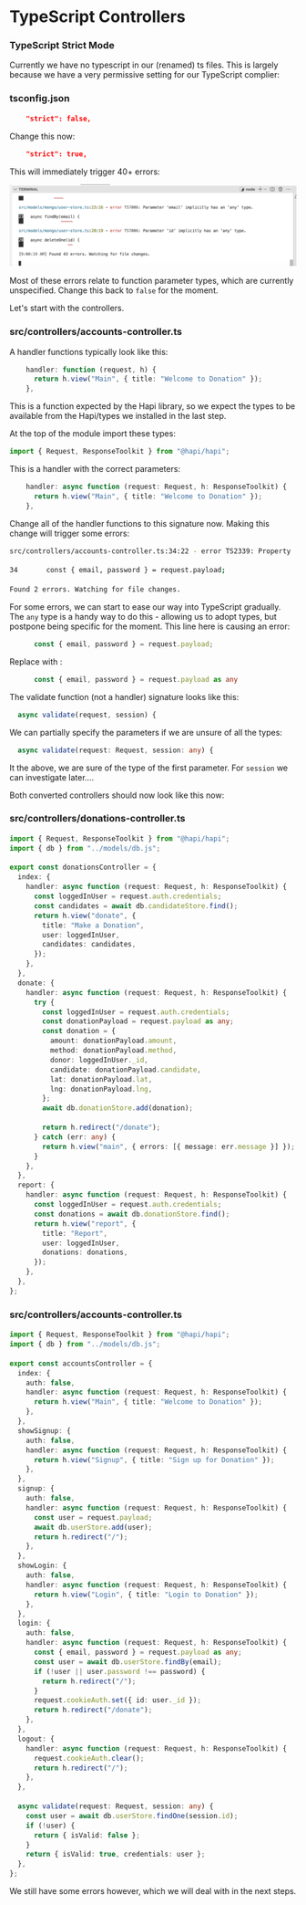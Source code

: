 # TypeScript Controllers

### TypeScript Strict Mode

Currently we have no typescript in our (renamed) ts files. This is largely because we have a very permissive setting for our TypeScript complier:

### tsconfig.json

~~~json
    "strict": false,
~~~

Change this now:

~~~json
    "strict": true,
~~~

This will immediately trigger 40+ errors:

![](img/08.png)

Most of these errors relate to function parameter types, which are currently unspecified. Change this back to `false` for the moment. 

Let's start with the controllers.

### src/controllers/accounts-controller.ts

A handler functions typically look like this:

~~~typescript
    handler: function (request, h) {
      return h.view("Main", { title: "Welcome to Donation" });
    },
~~~

This is a function expected by the Hapi library, so we expect the types to be available from the Hapi/types we installed in the last step.

At the top of the module import these types:

~~~typescript
import { Request, ResponseToolkit } from "@hapi/hapi";
~~~

This is a handler with the correct parameters:

~~~typescript
    handler: async function (request: Request, h: ResponseToolkit) {
      return h.view("Main", { title: "Welcome to Donation" });
    },
~~~

Change all of the handler functions to this signature now. Making this change will trigger some errors:

~~~bash
src/controllers/accounts-controller.ts:34:22 - error TS2339: Property 'password' does not exist on type 'string | object | Readable | Buffer'.

34       const { email, password } = request.payload;

Found 2 errors. Watching for file changes.              
~~~

For some errors, we can start to ease our way into TypeScript gradually. The `any` type is a handy way to do this - allowing us to adopt types, but postpone being specific for the moment. This line here is causing an error:

~~~typescript
      const { email, password } = request.payload;
~~~

Replace with :

~~~typescript
      const { email, password } = request.payload as any
~~~

The validate function (not a handler) signature looks like this:

~~~typescript
  async validate(request, session) {
~~~

We can partially specify the parameters if we are unsure of all the types:

~~~typescript
  async validate(request: Request, session: any) {
~~~

It the above, we are sure of the type of the first parameter. For `session` we can investigate later....

Both converted controllers should now look like this now:

### src/controllers/donations-controller.ts

~~~typescript
import { Request, ResponseToolkit } from "@hapi/hapi";
import { db } from "../models/db.js";

export const donationsController = {
  index: {
    handler: async function (request: Request, h: ResponseToolkit) {
      const loggedInUser = request.auth.credentials;
      const candidates = await db.candidateStore.find();
      return h.view("donate", {
        title: "Make a Donation",
        user: loggedInUser,
        candidates: candidates,
      });
    },
  },
  donate: {
    handler: async function (request: Request, h: ResponseToolkit) {
      try {
        const loggedInUser = request.auth.credentials;
        const donationPayload = request.payload as any;
        const donation = {
          amount: donationPayload.amount,
          method: donationPayload.method,
          donor: loggedInUser._id,
          candidate: donationPayload.candidate,
          lat: donationPayload.lat,
          lng: donationPayload.lng,
        };
        await db.donationStore.add(donation);

        return h.redirect("/donate");
      } catch (err: any) {
        return h.view("main", { errors: [{ message: err.message }] });
      }
    },
  },
  report: {
    handler: async function (request: Request, h: ResponseToolkit) {
      const loggedInUser = request.auth.credentials;
      const donations = await db.donationStore.find();
      return h.view("report", {
        title: "Report",
        user: loggedInUser,
        donations: donations,
      });
    },
  },
};

~~~

### src/controllers/accounts-controller.ts

~~~typescript
import { Request, ResponseToolkit } from "@hapi/hapi";
import { db } from "../models/db.js";

export const accountsController = {
  index: {
    auth: false,
    handler: async function (request: Request, h: ResponseToolkit) {
      return h.view("Main", { title: "Welcome to Donation" });
    },
  },
  showSignup: {
    auth: false,
    handler: async function (request: Request, h: ResponseToolkit) {
      return h.view("Signup", { title: "Sign up for Donation" });
    },
  },
  signup: {
    auth: false,
    handler: async function (request: Request, h: ResponseToolkit) {
      const user = request.payload;
      await db.userStore.add(user);
      return h.redirect("/");
    },
  },
  showLogin: {
    auth: false,
    handler: async function (request: Request, h: ResponseToolkit) {
      return h.view("Login", { title: "Login to Donation" });
    },
  },
  login: {
    auth: false,
    handler: async function (request: Request, h: ResponseToolkit) {
      const { email, password } = request.payload as any;
      const user = await db.userStore.findBy(email);
      if (!user || user.password !== password) {
        return h.redirect("/");
      }
      request.cookieAuth.set({ id: user._id });
      return h.redirect("/donate");
    },
  },
  logout: {
    handler: async function (request: Request, h: ResponseToolkit) {
      request.cookieAuth.clear();
      return h.redirect("/");
    },
  },

  async validate(request: Request, session: any) {
    const user = await db.userStore.findOne(session.id);
    if (!user) {
      return { isValid: false };
    }
    return { isValid: true, credentials: user };
  },
};
~~~

We still have some errors however, which we will deal with in the next steps.
